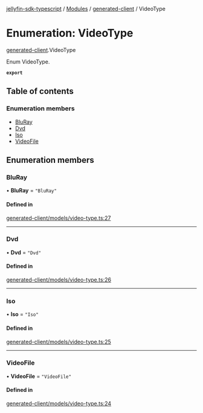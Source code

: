 [jellyfin-sdk-typescript](../README.md) / [Modules](../modules.md) / [generated-client](../modules/generated_client.md) / VideoType

# Enumeration: VideoType

[generated-client](../modules/generated_client.md).VideoType

Enum VideoType.

**`export`**

## Table of contents

### Enumeration members

- [BluRay](generated_client.VideoType.md#bluray)
- [Dvd](generated_client.VideoType.md#dvd)
- [Iso](generated_client.VideoType.md#iso)
- [VideoFile](generated_client.VideoType.md#videofile)

## Enumeration members

### BluRay

• **BluRay** = `"BluRay"`

#### Defined in

[generated-client/models/video-type.ts:27](https://github.com/thornbill/jellyfin-sdk-typescript/blob/0f61f16/src/generated-client/models/video-type.ts#L27)

___

### Dvd

• **Dvd** = `"Dvd"`

#### Defined in

[generated-client/models/video-type.ts:26](https://github.com/thornbill/jellyfin-sdk-typescript/blob/0f61f16/src/generated-client/models/video-type.ts#L26)

___

### Iso

• **Iso** = `"Iso"`

#### Defined in

[generated-client/models/video-type.ts:25](https://github.com/thornbill/jellyfin-sdk-typescript/blob/0f61f16/src/generated-client/models/video-type.ts#L25)

___

### VideoFile

• **VideoFile** = `"VideoFile"`

#### Defined in

[generated-client/models/video-type.ts:24](https://github.com/thornbill/jellyfin-sdk-typescript/blob/0f61f16/src/generated-client/models/video-type.ts#L24)
